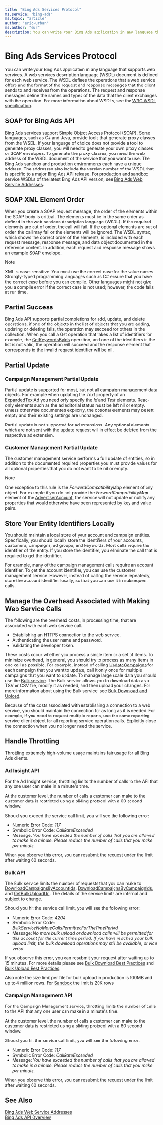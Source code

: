 ```yaml
---
title: "Bing Ads Services Protocol"
ms.service: "bing-ads"
ms.topic: "article"
author: "eric-urban"
ms.author: "eur"
description: You can write your Bing Ads application in any language that supports web services.
---
```

# Bing Ads Services Protocol
You can write your Bing Ads application in any language that supports web services. A web services description language (WSDL) document is defined for each web service. The WSDL defines the operations that a web service offers and the format of the request and response messages that the client sends to and receives from the operations. The request and response messages define the names and types of the data that the client exchanges with the operation. For more information about WSDLs, see the [W3C WSDL specification](https://www.w3.org/TR/wsdl).

## SOAP for Bing Ads API
Bing Ads services support Simple Object Access Protocol (SOAP). Some languages, such as C# and Java, provide tools that generate proxy classes from the WSDL. If your language of choice does not provide a tool to generate proxy classes, you will need to generate your own proxy classes or SOAP envelopes. To generate the proxy classes, you need the web address of the WSDL document of the service that you want to use. The Bing Ads sandbox and production environments each have a unique address. The addresses also include the version number of the WSDL that is specific to a major Bing Ads API release. For production and sandbox service WSDLs of the latest Bing Ads API version, see [Bing Ads Web Service Addresses](web-service-addresses.md).

## <a name="element-order"></a>SOAP XML Element Order
When you create a SOAP request message, the order of the elements within the SOAP body is critical. The elements must be in the same order as defined in the web services description language (WSDL). If the required elements are out of order, the call will fail. If the optional elements are out of order, the call may fail or the elements will be ignored. The WSDL syntax, which shows the correct order of the elements, is included with each request message, response message, and data object documented in the reference content. In addition, each request and response message shows an example SOAP envelope.

> [!NOTE]
> XML is case-sensitive. You must use the correct case for the value names. Strongly-typed programming languages such as C# ensure that you have the correct case before you can compile. Other languages might not give you a compile error if the correct case is not used; however, the code fails at run time.

## Partial Success
Bing Ads API supports partial completions for add, update, and delete operations; if one of the objects in the list of objects that you are adding, updating or deleting fails, the operation may succeed for others in the collection. When you call a Get operation that takes a list of identifiers for example, the [GetKeywordsByIds](../campaign-management-service/getkeywordsbyids.md) operation, and one of the identifiers in the list is not valid, the operation will succeed and the response element that corresponds to the invalid request identifier will be nil.

## Partial Update

### Campaign Management Partial Update
Partial update is supported for most, but not all campaign management data objects. For example when updating the *Text* property of an [ExpandedTextAd](../campaign-management-service/expandedtextad.md) you need only specify the *Id* and *Text* elements. Read-only elements such as the ad editorial status must be left nil or empty. Unless otherwise documented explicitly, the optional elements may be left empty and their existing settings are unchanged. 

Partial update is not supported for ad extensions. Any optional elements which are not sent with the update request will in effect be deleted from the respective ad extension.

### Customer Management Partial Update
The customer management service performs a full update of entities, so in addition to the documented required properties you must provide values for all optional properties that you do not want to be nil or empty.  

> [!NOTE]
> One exception to this rule is the *ForwardCompatibilityMap* element of any object. For example if you do not provide the *ForwardCompatibilityMap* element of the [AdvertiserAccount](../customer-management-service/advertiseraccount.md), the service will not update or nullify any properties that would otherwise have been represented by key and value pairs.

## <a name="store-locally"></a>Store Your Entity Identifiers Locally
You should maintain a local store of your account and campaign entities. Specifically, you should locally store the identifiers of your accounts, customers, campaigns, ad groups, and keywords. Most calls require the identifier of the entity. If you store the identifier, you eliminate the call that is required to get the identifier.

For example, many of the campaign management calls require an account identifier. To get the account identifier, you can use the customer management service. However, instead of calling the service repeatedly, store the account identifier locally, so that you can use it in subsequent calls.

## <a name="manage-overhead"></a>Manage the Overhead Associated with Making Web Service Calls
The following are the overhead costs, in processing time, that are associated with each web service call.

- Establishing an HTTPS connection to the web service.  
- Authenticating the user name and password.  
- Validating the developer token.  

These costs occur whether you process a single item or a set of items. To minimize overhead, in general, you should try to process as many items in one call as possible. For example, instead of calling [UpdateCampaigns](../campaign-management-service/updatecampaigns.md) for each campaign that you want to update, call it only once for multiple campaigns that you want to update. To manage large scale data you should use the [Bulk service](../bulk-service/bulk-service-reference.md). The Bulk service allows you to download data as a TSV or CSV file, modify it as needed, and then upload your changes. For more information about using the Bulk service, see [Bulk Download and Upload](bulk-download-upload.md).

Because of the costs associated with establishing a connection to a web service, you should maintain the connection for as long as it is needed. For example, if you need to request multiple reports, use the same reporting service client object for all reporting service operation calls. Explicitly close the connection when you no longer need the service.

## <a name="throttling"></a>Handle Throttling
Throttling extremely high-volume usage maintains fair usage for all Bing Ads clients.

### <a name="throttling-adinsight"></a>Ad Insight API
For the Ad Insight service, throttling limits the number of calls to the API that any one user can make in a minute's time.

At the customer level, the number of calls a customer can make to the customer data is restricted using a sliding protocol with a 60 second window.

Should you exceed the service call limit, you will see the following error:

- Numeric Error Code: *117*  
- Symbolic Error Code: *CallRateExceeded*  
- Message: *You have exceeded the number of calls that you are allowed to make in a minute. Please reduce the number of calls that you make per minute.*  

When you observe this error, you can resubmit the request under the limit after waiting 60 seconds.

### <a name="throttling-bulk"></a>Bulk API
The Bulk service limits the number of requests that you can make to [DownloadCampaignsByAccountIds](../bulk-service/downloadcampaignsbyaccountids.md), [DownloadCampaignsByCampaignIds](../bulk-service/downloadcampaignsbycampaignids.md), and [GetBulkUploadUrl](../bulk-service/getbulkuploadurl.md). The details of the service limits are internal and subject to change.

Should you hit the service call limit, you will see the following error:

- Numeric Error Code: *4204*  
- Symbolic Error Code: *BulkServiceNoMoreCallsPermittedForTheTimePeriod*  
- Message: *No more bulk upload or download calls will be permitted for this account for the current time period. If you have reached your bulk upload limit, the bulk download operations may still be available, or vice versa.*  

If you observe this error, you can resubmit your request after waiting up to 15 minutes. For more details please see [Bulk Download Best Practices](bulk-download-upload.md#downloadbestpractices) and [Bulk Upload Best Practices](bulk-download-upload.md#uploadbestpractices).

Also note the size limit per file for bulk upload in production is 100MB and up to 4 million rows. For [Sandbox](sandbox.md) the limit is 20K rows.

### <a name="throttling-campaign"></a>Campaign Management API
For the Campaign Management service, throttling limits the number of calls to the API that any one user can make in a minute's time.

At the customer level, the number of calls a customer can make to the customer data is restricted using a sliding protocol with a 60 second window.

Should you hit the service call limit, you will see the following error:

- Numeric Error Code: *117*  
- Symbolic Error Code: *CallRateExceeded*  
- Message: *You have exceeded the number of calls that you are allowed to make in a minute. Please reduce the number of calls that you make per minute.*  

When you observe this error, you can resubmit the request under the limit after waiting 60 seconds.

## See Also
[Bing Ads Web Service Addresses](web-service-addresses.md)  
[Bing Ads API Overview](index.md)  

